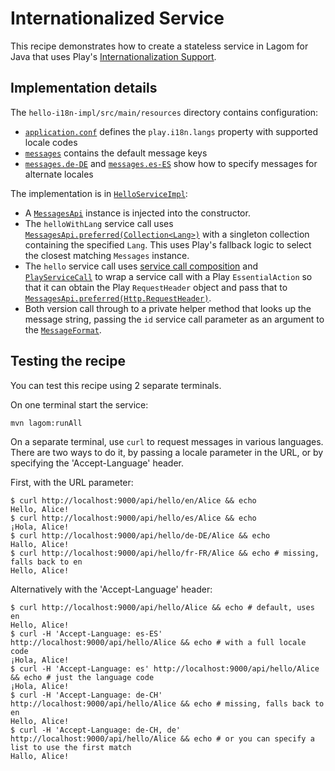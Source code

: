 # Internationalized Service

This recipe demonstrates how to create a stateless service in Lagom for Java that uses Play's [Internationalization Support](https://www.playframework.com/documentation/2.6.x/JavaI18N).

## Implementation details

The `hello-i18n-impl/src/main/resources` directory contains configuration:

- [`application.conf`](hello-i18n-impl/src/main/resources/application.conf) defines the `play.i18n.langs` property with supported locale codes
- [`messages`](hello-i18n-impl/src/main/resources/messages) contains the default message keys
- [`messages.de-DE`](hello-i18n-impl/src/main/resources/messages.de-DE) and [`messages.es-ES`](hello-i18n-impl/src/main/resources/messages.es-ES) show how to specify messages for alternate locales

The implementation is in [`HelloServiceImpl`](hello-i18n-impl/src/main/java/com/lightbend/lagom/recipes/i18n/hello/impl/HelloServiceImpl.java):

- A [`MessagesApi`](https://www.playframework.com/documentation/2.6.x/api/java/play/i18n/MessagesApi.html) instance is injected into the constructor.
- The `helloWithLang` service call uses [`MessagesApi.preferred(Collection<Lang>)`](https://www.playframework.com/documentation/2.6.x/api/java/play/i18n/MessagesApi.html#preferred-java.util.Collection-) with a singleton collection containing the specified `Lang`. This uses Play's fallback logic to select the closest matching `Messages` instance.
- The `hello` service call uses [service call composition](https://www.lagomframework.com/documentation/1.3.x/java/ServiceImplementation.html#Service-call-composition) and [`PlayServiceCall`](https://www.lagomframework.com/documentation/current/java/api/com/lightbend/lagom/javadsl/server/PlayServiceCall.html) to wrap a service call with a Play `EssentialAction` so that it can obtain the Play `RequestHeader` object and pass that to [`MessagesApi.preferred(Http.RequestHeader)`](https://www.playframework.com/documentation/2.6.x/api/java/play/i18n/MessagesApi.html#preferred-play.mvc.Http.RequestHeader-).
- Both version call through to a private helper method that looks up the message string, passing the `id` service call parameter as an argument to the [`MessageFormat`](https://docs.oracle.com/javase/8/docs/api/java/text/MessageFormat.html).

## Testing the recipe

You can test this recipe using 2 separate terminals.

On one terminal start the service:

```
mvn lagom:runAll
```

On a separate terminal, use `curl` to request messages in various languages. There are two ways to do it, by passing a locale parameter in the URL, or by specifying the 'Accept-Language' header.

First, with the URL parameter:

```
$ curl http://localhost:9000/api/hello/en/Alice && echo
Hello, Alice!
$ curl http://localhost:9000/api/hello/es/Alice && echo
¡Hola, Alice!
$ curl http://localhost:9000/api/hello/de-DE/Alice && echo
Hallo, Alice!
$ curl http://localhost:9000/api/hello/fr-FR/Alice && echo # missing, falls back to en
Hello, Alice!
```

Alternatively with the 'Accept-Language' header:

```
$ curl http://localhost:9000/api/hello/Alice && echo # default, uses en
Hello, Alice!
$ curl -H 'Accept-Language: es-ES' http://localhost:9000/api/hello/Alice && echo # with a full locale code
¡Hola, Alice!
$ curl -H 'Accept-Language: es' http://localhost:9000/api/hello/Alice && echo # just the language code
¡Hola, Alice!
$ curl -H 'Accept-Language: de-CH' http://localhost:9000/api/hello/Alice && echo # missing, falls back to en
Hello, Alice!
$ curl -H 'Accept-Language: de-CH, de' http://localhost:9000/api/hello/Alice && echo # or you can specify a list to use the first match
Hallo, Alice!
```
